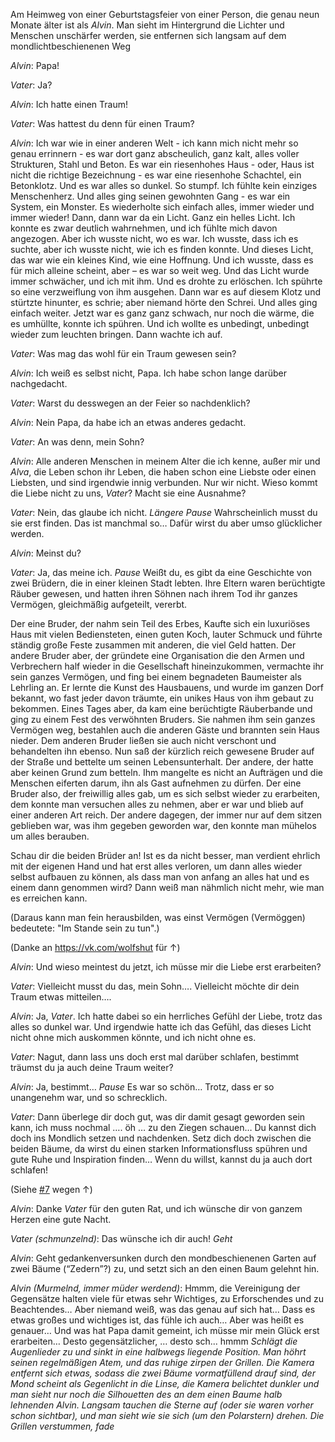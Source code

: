 Am Heimweg von einer Geburtstagsfeier von einer Person, die genau neun Monate älter ist als *Alvin*. Man sieht im Hintergrund die Lichter und Menschen unschärfer werden, sie entfernen sich langsam auf dem mondlichtbeschienenen Weg

*Alvin*: Papa!

*Vater*: Ja?

*Alvin*: Ich hatte einen Traum!

*Vater*: Was hattest du denn für einen Traum?

*Alvin*: Ich war wie in einer anderen Welt - ich kann mich nicht mehr so genau errinnern - es war dort ganz abscheulich, ganz kalt, alles voller Strukturen, Stahl und Beton. Es war ein riesenhohes Haus - oder, Haus ist nicht die richtige Bezeichnung - es war eine riesenhohe Schachtel, ein Betonklotz. Und es war alles so dunkel. So stumpf. Ich fühlte kein einziges Menschenherz. Und alles ging seinen gewohnten Gang - es war ein System, ein Monster. Es wiederholte sich einfach alles, immer wieder und immer wieder! Dann, dann war da ein Licht. Ganz ein helles Licht. Ich konnte es zwar deutlich wahrnehmen, und ich fühlte mich davon angezogen. Aber ich wusste nicht, wo es war. Ich wusste, dass ich es suchte, aber ich wusste nicht, wie ich es finden konnte. Und dieses Licht, das war wie ein kleines Kind, wie eine Hoffnung. Und ich wusste, dass es für mich alleine scheint, aber – es war so weit weg. Und das Licht wurde immer schwächer, und ich mit ihm. Und es drohte zu erlöschen. Ich spührte so eine verzweiflung von ihm ausgehen. Dann war es auf diesem Klotz und stürtzte hinunter, es schrie; aber niemand hörte den Schrei. Und alles ging einfach weiter. Jetzt war es ganz ganz schwach, nur noch die wärme, die es umhüllte, konnte ich spühren. Und ich wollte es unbedingt, unbedingt wieder zum leuchten bringen. Dann wachte ich auf.

*Vater*: Was mag das wohl für ein Traum gewesen sein?

*Alvin*: Ich weiß es selbst nicht, Papa. Ich habe schon lange darüber nachgedacht.

*Vater*: Warst du desswegen an der Feier so nachdenklich?

*Alvin*: Nein Papa, da habe ich an etwas anderes gedacht.

*Vater*: An was denn, mein Sohn?

*Alvin*: Alle anderen Menschen in meinem Alter die ich kenne, außer mir und *Alva*, die Leben schon ihr Leben, die haben schon eine Liebste oder einen Liebsten, und sind irgendwie innig verbunden. Nur wir nicht. Wieso kommt die Liebe nicht zu uns, *Vater*? Macht sie eine Ausnahme?

*Vater*: Nein, das glaube ich nicht. *Längere Pause* Wahrscheinlich musst du sie erst finden. Das ist manchmal so… Dafür wirst du aber umso glücklicher werden.

*Alvin*: Meinst du?

*Vater*: Ja, das meine ich. *Pause* Weißt du, es gibt da eine Geschichte von zwei Brüdern, die in einer kleinen Stadt lebten. Ihre Eltern waren berüchtigte Räuber gewesen, und hatten ihren Söhnen nach ihrem Tod ihr ganzes Vermögen, gleichmäßig aufgeteilt, vererbt.

Der eine Bruder, der nahm sein Teil des Erbes, Kaufte sich ein luxuriöses Haus mit vielen Bediensteten, einen guten Koch, lauter Schmuck und führte ständig große Feste zusammen mit anderen, die viel Geld hatten. Der andere Bruder aber, der gründete eine Organisation die den Armen und Verbrechern half wieder in die Gesellschaft hineinzukommen, vermachte ihr sein ganzes Vermögen, und fing bei einem begnadeten Baumeister als Lehrling an. Er lernte die Kunst des Hausbauens, und wurde im ganzen Dorf bekannt, wo fast jeder davon träumte, ein unikes Haus von ihm gebaut zu bekommen. Eines Tages aber, da kam eine berüchtigte Räuberbande und ging zu einem Fest des verwöhnten Bruders. Sie nahmen ihm sein ganzes Vermögen weg, bestahlen auch die anderen Gäste und brannten sein Haus nieder. Dem anderen Bruder ließen sie auch nicht verschont und behandelten ihn ebenso. Nun saß der kürzlich reich gewesene Bruder auf der Straße und bettelte um seinen Lebensunterhalt. Der andere, der hatte aber keinen Grund zum betteln. Ihm mangelte es nicht an Aufträgen und die Menschen eiferten darum, ihn als Gast aufnehmen zu dürfen. Der eine Bruder also, der freiwillig alles gab, um es sich selbst wieder zu erarbeiten, dem konnte man versuchen alles zu nehmen, aber er war und blieb auf einer anderen Art reich. Der andere dagegen, der immer nur auf dem sitzen geblieben war, was ihm gegeben geworden war, den konnte man mühelos um alles berauben.



Schau dir die beiden Brüder an! Ist es da nicht besser, man verdient ehrlich mit der eigenen Hand und hat erst alles verloren, um dann alles wieder selbst aufbauen zu können, als dass man von anfang an alles hat und es einem dann genommen wird? Dann weiß man nähmlich nicht mehr, wie man es erreichen kann.

(Daraus kann man fein herausbilden, was einst Vermögen (Vermöggen) bedeutete: "Im Stande sein zu tun".)

(Danke an https://vk.com/wolfshut für &uarr;)

*Alvin*: Und wieso meintest du jetzt, ich müsse mir die Liebe erst erarbeiten?

*Vater*: Vielleicht musst du das, mein Sohn…. Vielleicht möchte dir dein Traum etwas mitteilen….

*Alvin*: Ja, *Vater*. Ich hatte dabei so ein herrliches Gefühl der Liebe, trotz das alles so dunkel war. Und irgendwie hatte ich das Gefühl, das dieses Licht nicht ohne mich auskommen könnte, und ich nicht ohne es.

*Vater*: Nagut, dann lass uns doch erst mal darüber schlafen, bestimmt träumst du ja auch deine Traum weiter?

*Alvin*: Ja, bestimmt… *Pause* Es war so schön… Trotz, dass er so unangenehm war, und so schrecklich.

<a name="dbb"></a>*Vater*: Dann überlege dir doch gut, was dir damit gesagt geworden sein kann, ich muss nochmal …. öh … zu den Ziegen schauen… Du kannst dich doch ins Mondlich setzen und nachdenken. Setz dich doch zwischen die beiden Bäume, da wirst du einen starken Informationsfluss spühren und gute Ruhe und Inspiration finden… Wenn du willst, kannst du ja auch dort schlafen!

(Siehe [#7](https://github.com/EntrepreneursWithPureIntentions/future/issues/7) wegen &uarr;)

*Alvin*: Danke *Vater* für den guten Rat, und ich wünsche dir von ganzem Herzen eine gute Nacht.

*Vater (schmunzelnd)*: Das wünsche ich dir auch! *Geht*

*Alvin*: Geht gedankenversunken durch den mondbeschienenen Garten auf zwei Bäume (“Zedern”?) zu, und setzt sich an den einen Baum gelehnt hin.

*Alvin (Murmelnd, immer müder werdend)*: Hmmm, die Vereinigung der Gegensätze halten viele für etwas sehr Wichtiges, zu Erforschendes und zu Beachtendes… Aber niemand weiß, was das genau auf sich hat… Dass es etwas großes und wichtiges ist, das fühle ich auch… Aber was heißt es genauer… Und was hat Papa damit gemeint, ich müsse mir mein Glück erst erarbeiten… Desto gegensätzlicher, … desto sch... hmmm *Schlägt die Augenlieder zu und sinkt in eine halbwegs liegende Position. Man höhrt seinen regelmäßigen Atem, und das ruhige zirpen der Grillen. Die Kamera entfernt sich etwas, sodass die zwei Bäume vormatfüllend drauf sind, der Mond scheint als Gegenlicht in die Linse, die Kamera belichtet dunkler und man sieht nur noch die Silhouetten des an dem einen Baume halb lehnenden *Alvin*. Langsam tauchen die Sterne auf (oder sie waren vorher schon sichtbar), und man sieht wie sie sich (um den Polarstern) drehen. Die Grillen verstummen, fade*
